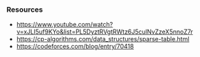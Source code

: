 ### Resources
* https://www.youtube.com/watch?v=xJLI5uf9KYo&list=PL5DyztRVgtRWtz6J5culNvZzeX5nnoZ7r
* https://cp-algorithms.com/data_structures/sparse-table.html
* https://codeforces.com/blog/entry/70418
